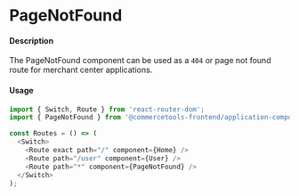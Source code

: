 # PageNotFound

#### Description

The PageNotFound component can be used as a `404` or page not found route for merchant center applications.

#### Usage

```js
import { Switch, Route } from 'react-router-dom';
import { PageNotFound } from '@commercetools-frontend/application-components';

const Routes = () => (
  <Switch>
    <Route exact path="/" component={Home} />
    <Route path="/user" component={User} />
    <Route path="*" component={PageNotFound} />
  </Switch>
);
```
